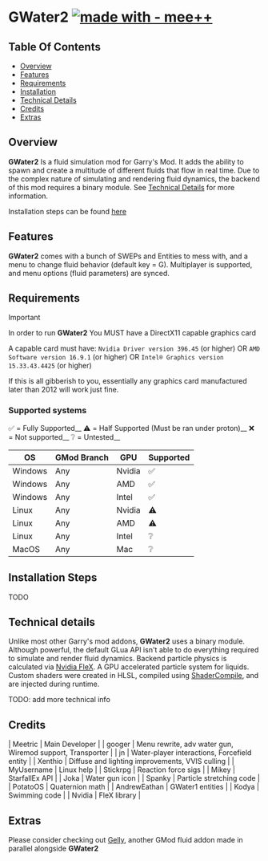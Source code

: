# GWater2 [![made with - mee++](https://img.shields.io/badge/made_with-mee%2B%2B-2ea44f)](https://)

## Table Of Contents
- [Overview](#overview)
- [Features](#features)
- [Requirements](#requirements)
- [Installation](#installation-steps)
- [Technical Details](#technical-details)
- [Credits](#credits)
- [Extras](#extras)

## Overview
**GWater2** Is a fluid simulation mod for Garry's Mod. It adds the ability to spawn and create a multitude of different fluids that flow in real time.
Due to the complex nature of simulating and rendering fluid dynamics, the backend of this mod requires a binary module. See [Technical Details](#technical-details) for more information.

Installation steps can be found [here](#installation-steps)

## Features
**GWater2** comes with a bunch of SWEPs and Entities to mess with, and a menu to change fluid behavior (default key = G).
Multiplayer is supported, and menu options (fluid parameters) are synced.

## Requirements
> [!IMPORTANT]
> In order to run **GWater2** You MUST have a DirectX11 capable graphics card

A capable card must have:
`Nvidia Driver version 396.45` (or higher)
OR
`AMD Software version 16.9.1` (or higher)
OR
`Intel® Graphics version 15.33.43.4425` (or higher)

If this is all gibberish to you, essentially any graphics card manufactured later than 2012 will work just fine.

### Supported systems
✅ = Fully Supported__
⚠️ = Half Supported (Must be ran under proton)__
❌ = Not supported__
❔ = Untested__

| OS | GMod Branch | GPU | Supported |
| --- | --- | --- | --- |
| Windows | Any | Nvidia | ✅ |
| Windows | Any | AMD    | ✅ |
| Windows | Any | Intel  | ✅ |
| Linux   | Any | Nvidia | ⚠️ |
| Linux   | Any | AMD    | ⚠️ |
| Linux   | Any | Intel  | ❔ |
| MacOS   | Any | Mac    | ❔ |

## Installation Steps
TODO

## Technical details
Unlike most other Garry's mod addons, **GWater2** uses a binary module. Although powerful, the default GLua API isn't able to do everything required to simulate and render fluid dynamics.
Backend particle physics is calculated via [Nvidia FleX](https://github.com/NVIDIAGameWorks/FleX). A GPU accelerated particle system for liquids.
Custom shaders were created in HLSL, compiled using [ShaderCompile](https://github.com/SCell555/ShaderCompile), and are injected during runtime.

TODO: add more technical info

## Credits
| Meetric      | Main Developer |
| googer       | Menu rewrite, adv water gun, Wiremod support, Transporter |
| jn           | Water-player interactions, Forcefield entity |
| Xenthio      | Diffuse and lighting improvements, VVIS culling |
| MyUsername   | Linux help |
| Stickrpg     | Reaction force sigs |
| Mikey        | StarfallEx API |
| Joka         | Water gun icon |
| Spanky       | Particle stretching code |
| PotatoOS     | Quaternion math |
| AndrewEathan | GWater1 entities |
| Kodya        | Swimming code |
| Nvidia       | FleX library |

## Extras
Please consider checking out [Gelly](https://github.com/gelly-gmod/gelly), another GMod fluid addon made in parallel alongside **GWater2**